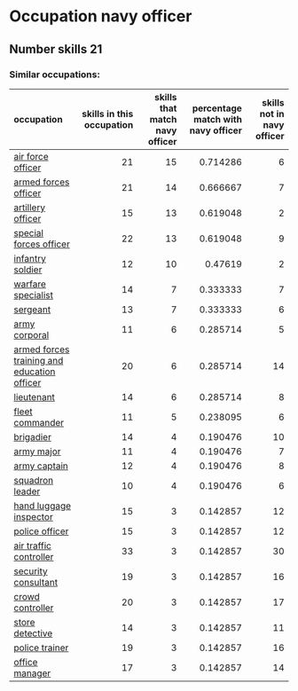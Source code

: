 # Occupation navy officer
## Number skills 21
### Similar occupations:
| occupation                                                                                    |   skills in this occupation |   skills that match navy officer |   percentage match with navy officer |   skills not in navy officer |
|:----------------------------------------------------------------------------------------------|----------------------------:|---------------------------------:|-------------------------------------:|-----------------------------:|
| [air force officer](air_force_officer.md)                                                     |                          21 |                               15 |                             0.714286 |                            6 |
| [armed forces officer](armed_forces_officer.md)                                               |                          21 |                               14 |                             0.666667 |                            7 |
| [artillery officer](artillery_officer.md)                                                     |                          15 |                               13 |                             0.619048 |                            2 |
| [special forces officer](special_forces_officer.md)                                           |                          22 |                               13 |                             0.619048 |                            9 |
| [infantry soldier](infantry_soldier.md)                                                       |                          12 |                               10 |                             0.47619  |                            2 |
| [warfare specialist](warfare_specialist.md)                                                   |                          14 |                                7 |                             0.333333 |                            7 |
| [sergeant](sergeant.md)                                                                       |                          13 |                                7 |                             0.333333 |                            6 |
| [army corporal](army_corporal.md)                                                             |                          11 |                                6 |                             0.285714 |                            5 |
| [armed forces training and education officer](armed_forces_training_and_education_officer.md) |                          20 |                                6 |                             0.285714 |                           14 |
| [lieutenant](lieutenant.md)                                                                   |                          14 |                                6 |                             0.285714 |                            8 |
| [fleet commander](fleet_commander.md)                                                         |                          11 |                                5 |                             0.238095 |                            6 |
| [brigadier](brigadier.md)                                                                     |                          14 |                                4 |                             0.190476 |                           10 |
| [army major](army_major.md)                                                                   |                          11 |                                4 |                             0.190476 |                            7 |
| [army captain](army_captain.md)                                                               |                          12 |                                4 |                             0.190476 |                            8 |
| [squadron leader](squadron_leader.md)                                                         |                          10 |                                4 |                             0.190476 |                            6 |
| [hand luggage inspector](hand_luggage_inspector.md)                                           |                          15 |                                3 |                             0.142857 |                           12 |
| [police officer](police_officer.md)                                                           |                          15 |                                3 |                             0.142857 |                           12 |
| [air traffic controller](air_traffic_controller.md)                                           |                          33 |                                3 |                             0.142857 |                           30 |
| [security consultant](security_consultant.md)                                                 |                          19 |                                3 |                             0.142857 |                           16 |
| [crowd controller](crowd_controller.md)                                                       |                          20 |                                3 |                             0.142857 |                           17 |
| [store detective](store_detective.md)                                                         |                          14 |                                3 |                             0.142857 |                           11 |
| [police trainer](police_trainer.md)                                                           |                          19 |                                3 |                             0.142857 |                           16 |
| [office manager](office_manager.md)                                                           |                          17 |                                3 |                             0.142857 |                           14 |
